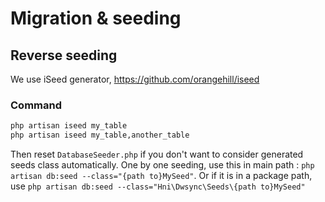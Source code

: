 # Migration & seeding

## Reverse seeding
We use iSeed generator, https://github.com/orangehill/iseed

### Command
```bash
php artisan iseed my_table
php artisan iseed my_table,another_table

```
Then reset `DatabaseSeeder.php` if you don't want to consider generated seeds class automatically.
One by one seeding, use this in main path : `php artisan db:seed --class="{path to}MySeed"`. Or if it is in a package path, use `php artisan db:seed --class="Hni\Dwsync\Seeds\{path to}MySeed"`